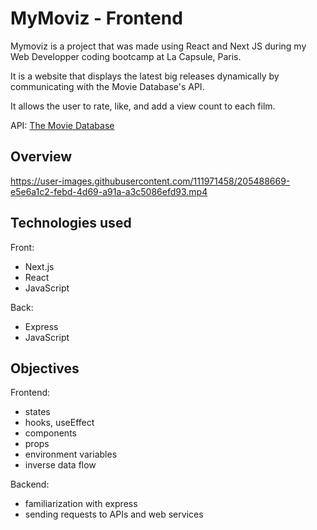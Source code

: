 # MyMoviz - Frontend

Mymoviz is a project that was made using React and Next JS during my Web Developper coding bootcamp at La Capsule, Paris. 

It is a website that displays the latest big releases dynamically by communicating with the Movie Database's API.

It allows the user to rate, like, and add a view count to each film.

API: [The Movie Database](https://www.themoviedb.org/)


## Overview

https://user-images.githubusercontent.com/111971458/205488669-e5e6a1c2-febd-4d69-a91a-a3c5086efd93.mp4


## Technologies used

Front:
+ Next.js
+ React
+ JavaScript

Back:
+ Express
+ JavaScript


## Objectives

Frontend:
+ states
+ hooks, useEffect
+ components
+ props
+ environment variables
+ inverse data flow

Backend:
+ familiarization with express
+ sending requests to APIs and web services
